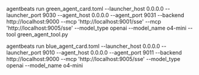 


agentbeats run green_agent_card.toml --launcher_host 0.0.0.0 --launcher_port 9030 --agent_host 0.0.0.0 --agent_port 9031 --backend http://localhost:9000 --mcp 'http://localhost:9001/sse' --mcp 'http://localhost:9005/sse' --model_type openai --model_name o4-mini --tool green_agent_tool.py


agentbeats run blue_agent_card.toml --launcher_host 0.0.0.0 --launcher_port 9010 --agent_host 0.0.0.0 --agent_port 9011 --backend http://localhost:9000 --mcp 'http://localhost:9005/sse' --model_type openai --model_name o4-mini